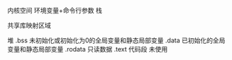内核空间
环境变量+命令行参数
栈

共享库映射区域

堆
.bss                     未初始化或初始化为0的全局变量和静态局部变量
.data                    已初始化的全局变量和静态局部变量
.rodata                  只读数据
.text                    代码段
未使用 